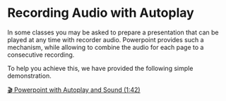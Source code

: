 # Recording Audio with Autoplay

In some classes you may be asked to prepare a presentation that can be
played at any time with recorder audio. Powerpoint provides such a
mechanism, while allowing to combine the audio for each page to a
consecutive recording.

To help you achieve this, we have provided the following simple
demonstration.

[:clapper: Powerpoint with Autoplay and Sound
(1:42)](https://www.youtube.com/watch?v=T53rfTRuWkc)
